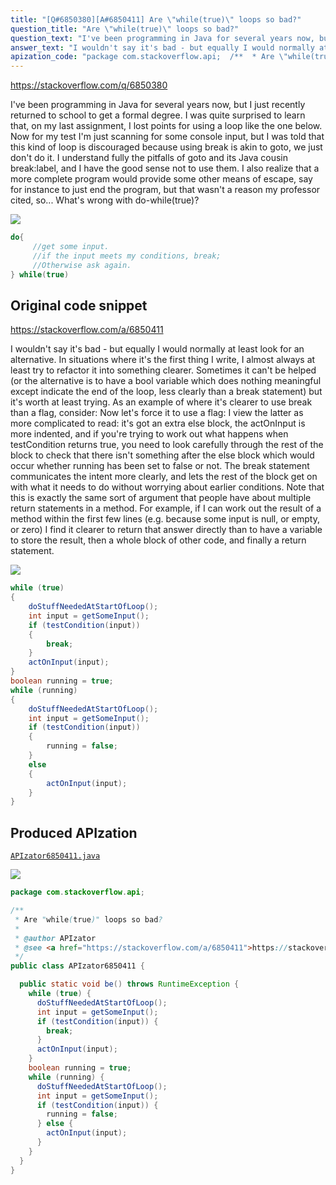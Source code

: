 ```yaml
---
title: "[Q#6850380][A#6850411] Are \"while(true)\" loops so bad?"
question_title: "Are \"while(true)\" loops so bad?"
question_text: "I've been programming in Java for several years now, but I just recently returned to school to get a formal degree. I was quite surprised to learn that, on my last assignment, I lost points for using a loop like the one below. Now for my test I'm just scanning for some console input, but I was told that this kind of loop is discouraged because using break is akin to goto, we just don't do it. I understand fully the pitfalls of goto and its Java cousin break:label, and I have the good sense not to use them. I also realize that a more complete program would provide some other means of escape, say for instance to just end the program, but that wasn't a reason my professor cited, so... What's wrong with do-while(true)?"
answer_text: "I wouldn't say it's bad - but equally I would normally at least look for an alternative. In situations where it's the first thing I write, I almost always at least try to refactor it into something clearer. Sometimes it can't be helped (or the alternative is to have a bool variable which does nothing meaningful except indicate the end of the loop, less clearly than a break statement) but it's worth at least trying. As an example of where it's clearer to use break than a flag, consider: Now let's force it to use a flag: I view the latter as more complicated to read: it's got an extra else block, the actOnInput is more indented, and if you're trying to work out what happens when testCondition returns true, you need to look carefully through the rest of the block to check that there isn't something after the else block which would occur whether running has been set to false or not. The break statement communicates the intent more clearly, and lets the rest of the block get on with what it needs to do without worrying about earlier conditions. Note that this is exactly the same sort of argument that people have about multiple return statements in a method. For example, if I can work out the result of a method within the first few lines (e.g. because some input is null, or empty, or zero) I find it clearer to return that answer directly than to have a variable to store the result, then a whole block of other code, and finally a return statement."
apization_code: "package com.stackoverflow.api;  /**  * Are \"while(true)\" loops so bad?  *  * @author APIzator  * @see <a href=\"https://stackoverflow.com/a/6850411\">https://stackoverflow.com/a/6850411</a>  */ public class APIzator6850411 {    public static void be() throws RuntimeException {     while (true) {       doStuffNeededAtStartOfLoop();       int input = getSomeInput();       if (testCondition(input)) {         break;       }       actOnInput(input);     }     boolean running = true;     while (running) {       doStuffNeededAtStartOfLoop();       int input = getSomeInput();       if (testCondition(input)) {         running = false;       } else {         actOnInput(input);       }     }   } }"
---
```


https://stackoverflow.com/q/6850380

I&#x27;ve been programming in Java for several years now, but I just recently returned to school to get a formal degree. I was quite surprised to learn that, on my last assignment, I lost points for using a loop like the one below.
Now for my test I&#x27;m just scanning for some console input, but I was told that this kind of loop is discouraged because using break is akin to goto, we just don&#x27;t do it.
I understand fully the pitfalls of goto and its Java cousin break:label, and I have the good sense not to use them. I also realize that a more complete program would provide some other means of escape, say for instance to just end the program, but that wasn&#x27;t a reason my professor cited, so...
What&#x27;s wrong with do-while(true)?


<div class="code-logo"><img src="/stackoverflow.png" /></div>

```java
do{
     //get some input.
     //if the input meets my conditions, break;
     //Otherwise ask again.
} while(true)
```


## Original code snippet

https://stackoverflow.com/a/6850411

I wouldn&#x27;t say it&#x27;s bad - but equally I would normally at least look for an alternative.
In situations where it&#x27;s the first thing I write, I almost always at least try to refactor it into something clearer. Sometimes it can&#x27;t be helped (or the alternative is to have a bool variable which does nothing meaningful except indicate the end of the loop, less clearly than a break statement) but it&#x27;s worth at least trying.
As an example of where it&#x27;s clearer to use break than a flag, consider:
Now let&#x27;s force it to use a flag:
I view the latter as more complicated to read: it&#x27;s got an extra else block, the actOnInput is more indented, and if you&#x27;re trying to work out what happens when testCondition returns true, you need to look carefully through the rest of the block to check that there isn&#x27;t something after the else block which would occur whether running has been set to false or not.
The break statement communicates the intent more clearly, and lets the rest of the block get on with what it needs to do without worrying about earlier conditions.
Note that this is exactly the same sort of argument that people have about multiple return statements in a method. For example, if I can work out the result of a method within the first few lines (e.g. because some input is null, or empty, or zero) I find it clearer to return that answer directly than to have a variable to store the result, then a whole block of other code, and finally a return statement.

<div class="code-logo"><img src="/stackoverflow.png" /></div>

```java
while (true)
{
    doStuffNeededAtStartOfLoop();
    int input = getSomeInput();
    if (testCondition(input))
    {
        break;
    }
    actOnInput(input);
}
boolean running = true;
while (running)
{
    doStuffNeededAtStartOfLoop();
    int input = getSomeInput();
    if (testCondition(input))
    {
        running = false;
    }
    else
    {
        actOnInput(input);
    }
}
```

## Produced APIzation

[`APIzator6850411.java`](https://github.com/pasqualesalza/apization-temp-data/raw/master/search/APIzator6850411.java)

<div class="code-logo"><img src="/apizator.png" /></div>

```java
package com.stackoverflow.api;

/**
 * Are "while(true)" loops so bad?
 *
 * @author APIzator
 * @see <a href="https://stackoverflow.com/a/6850411">https://stackoverflow.com/a/6850411</a>
 */
public class APIzator6850411 {

  public static void be() throws RuntimeException {
    while (true) {
      doStuffNeededAtStartOfLoop();
      int input = getSomeInput();
      if (testCondition(input)) {
        break;
      }
      actOnInput(input);
    }
    boolean running = true;
    while (running) {
      doStuffNeededAtStartOfLoop();
      int input = getSomeInput();
      if (testCondition(input)) {
        running = false;
      } else {
        actOnInput(input);
      }
    }
  }
}

```